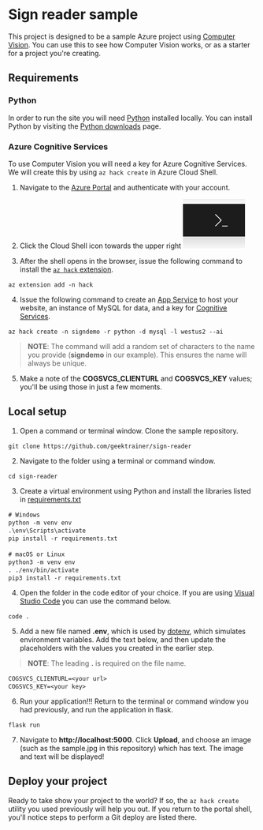 # Sign reader sample

This project is designed to be a sample Azure project using [Computer Vision](https://azure.microsoft.com/services/cognitive-services/computer-vision/). You can use this to see how Computer Vision works, or as a starter for a project you're creating.

## Requirements

### Python

In order to run the site you will need [Python](https://python.org) installed locally. You can install Python by visiting the [Python downloads](https://www.python.org/downloads/) page.

### Azure Cognitive Services

To use Computer Vision you will need a key for Azure Cognitive Services. We will create this by using `az hack create` in Azure Cloud Shell.

1. Navigate to the [Azure Portal](https://portal.azure.com) and authenticate with your account.

2. Click the Cloud Shell icon towards the upper right
![Cloud Shell](./cloud-shell.png)

3. After the shell opens in the browser, issue the following command to install the [`az hack` extension](https://github.com/microsoft/hackwithazure/blob/master/az-hack.md).

``` console
az extension add -n hack
```

4. Issue the following command to create an [App Service](https://azure.microsoft.com/services/app-service/) to host your website, an instance of MySQL for data, and a key for [Cognitive Services](https://azure.microsoft.com/services/cognitive-services/).

``` console
az hack create -n signdemo -r python -d mysql -l westus2 --ai
```

> **NOTE**: The command will add a random set of characters to the name you provide (**signdemo** in our example). This ensures the name will always be unique.

5. Make a note of the **COGSVCS_CLIENTURL** and **COGSVCS_KEY** values; you'll be using those in just a few moments.

## Local setup

1. Open a command or terminal window. Clone the sample repository.

``` console
git clone https://github.com/geektrainer/sign-reader
```

2. Navigate to the folder using a terminal or command window.

``` console
cd sign-reader
```

3. Create a virtual environment using Python and install the libraries listed in [requirements.txt](./requirements.txt)

``` console
# Windows
python -m venv env
.\env\Scripts\activate
pip install -r requirements.txt

# macOS or Linux
python3 -m venv env
. ./env/bin/activate
pip3 install -r requirements.txt
```

4. Open the folder in the code editor of your choice. If you are using [Visual Studio Code](https://code.visualstudio.com/) you can use the command below.

``` console
code .
```

5. Add a new file named **.env**, which is used by [dotenv](https://github.com/theskumar/python-dotenv), which simulates environment variables. Add the text below, and then update the placeholders with the values you created in the earlier step.

> **NOTE**: The leading **.** is required on the file name.

``` text
COGSVCS_CLIENTURL=<your url>
COGSVCS_KEY=<your key>
```

6. Run your application!!! Return to the terminal or command window you had previously, and run the application in flask.

``` console
flask run
```

7. Navigate to **http://localhost:5000**. Click **Upload**, and choose an image (such as the sample.jpg in this repository) which has text. The image and text will be displayed!

## Deploy your project

Ready to take show your project to the world? If so, the `az hack create` utility you used previously will help you out. If you return to the portal shell, you'll notice steps to perform a Git deploy are listed there.
